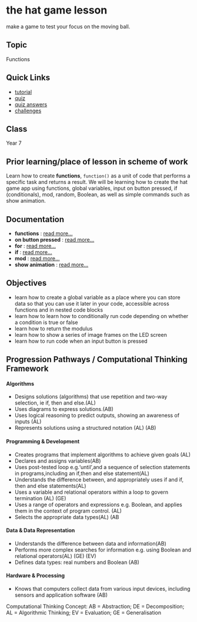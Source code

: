 # the hat game lesson

make a game to test your focus on the moving ball.

## Topic

Functions

## Quick Links

* [tutorial](/microbit/lessons/the-hat-game/tutorial)
* [quiz](/microbit/lessons/the-hat-game/quiz)
* [quiz answers](/microbit/lessons/the-hat-game/quiz-answers)
* [challenges](/microbit/lessons/the-hat-game/challenges)

## Class

Year 7

## Prior learning/place of lesson in scheme of work

Learn how to create **functions**, `function()` as a unit of code that performs a specific task and returns a result. We will be learning how to create the hat game app using functions, global variables, input on button pressed, if (conditionals), mod, random, Boolean, as well as simple commands such as show animation.

## Documentation

* **functions** : [read more...](/microbit/js/function)
* **on button pressed** : [read more...](/microbit/reference/input/on-button-pressed)
* **for** : [read more...](/microbit/reference/loops/for)
* **if** : [read more...](/microbit/reference/logic/if)
* **mod** : [read more...](/microbit/js/math)
* **show animation** : [read more...](/microbit/reference/basic/show-animation)

## Objectives

* learn how to create a global variable as a place where you can store data so that you can use it later in your code, accessible across functions and in nested code blocks
* learn how to learn how to conditionally run code depending on whether a condition is true or false
* learn how to return the modulus
* learn how to show a series of image frames on the LED screen
* learn how to run code when an input button is pressed

## Progression Pathways / Computational Thinking Framework

#### Algorithms

* Designs solutions (algorithms) that use repetition and two-way  selection, ie if, then and else.(AL)
* Uses diagrams to express solutions.(AB)
*  Uses logical reasoning to predict  outputs, showing an awareness of inputs (AL)
* Represents solutions using a structured notation (AL) (AB)

#### Programming & Development

* Creates programs that implement algorithms to achieve given goals (AL)
*  Declares and assigns variables(AB)
* Uses post-tested loop e.g.‘until’,and a sequence of selection statements in programs,including an if,then and else statement(AL)
* Understands the difference between, and appropriately uses if and if, then and else statements(AL)
* Uses a variable and relational operators within a loop to govern termination (AL) (GE)
* Uses a range of operators and expressions e.g. Boolean, and applies them in the context of program control. (AL)
* Selects the appropriate data types(AL) (AB

#### Data & Data Representation

* Understands the difference between data and information(AB)
* Performs more complex searches for information e.g. using Boolean and relational operators(AL) (GE) (EV)
* Defines data types: real numbers and Boolean (AB)

#### Hardware & Processing

* Knows that computers collect data from various input devices, including sensors and application software (AB)

Computational Thinking Concept: AB = Abstraction; DE = Decomposition; AL = Algorithmic Thinking; EV = Evaluation; GE = Generalisation

